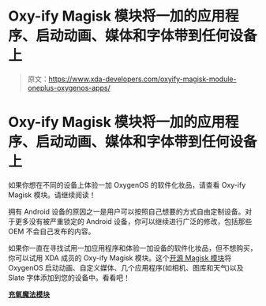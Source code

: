 # Oxy-ify Magisk 模块将一加的应用程序、启动动画、媒体和字体带到任何设备上

> 原文：<https://www.xda-developers.com/oxyify-magisk-module-oneplus-oxygenos-apps/>

# Oxy-ify Magisk 模块将一加的应用程序、启动动画、媒体和字体带到任何设备上

如果你想在不同的设备上体验一加 OxygenOS 的软件化妆品，请查看 Oxy-ify Magisk 模块。请继续阅读！

拥有 Android 设备的原因之一是用户可以按照自己想要的方式自由定制设备。对于更多没有被严重锁定的 Android 设备，你可以继续进行广泛的修改，包括那些 OEM 不会自己发布的内容。

如果你一直在寻找试用一加应用程序和体验一加设备的软件化妆品，但不想购买，你可以试用 XDA 成员的 Oxy-ify Magisk 模块。这个[开源 Magisk 模块](https://github.com/MarcAnt01/Oxy-ify)将 OxygenOS 启动动画、自定义媒体、几个应用程序(如相机、图库和天气)以及 Slate 字体添加到您的设备中。看看吧！

[**充氧魔法模块**](https://forum.xda-developers.com/apps/magisk/oxy-ify-magisk-module-add-oxygen-os-t3888094)